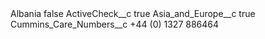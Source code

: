 <?xml version="1.0" encoding="UTF-8"?>
<CustomMetadata xmlns="http://soap.sforce.com/2006/04/metadata" xmlns:xsi="http://www.w3.org/2001/XMLSchema-instance" xmlns:xsd="http://www.w3.org/2001/XMLSchema">
    <label>Albania</label>
    <protected>false</protected>
    <values>
        <field>ActiveCheck__c</field>
        <value xsi:type="xsd:boolean">true</value>
    </values>
    <values>
        <field>Asia_and_Europe__c</field>
        <value xsi:type="xsd:boolean">true</value>
    </values>
    <values>
        <field>Cummins_Care_Numbers__c</field>
        <value xsi:type="xsd:string">+44 (0) 1327 886464</value>
    </values>
</CustomMetadata>
